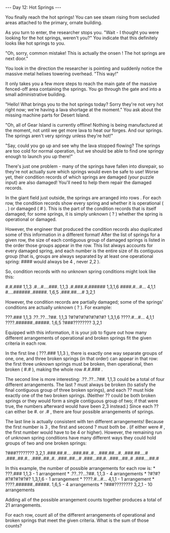 --- Day 12: Hot Springs ---

   You finally reach the hot springs! You can see steam rising from
   secluded areas attached to the primary, ornate building.

   As you turn to enter, the researcher stops you. "Wait - I thought you
   were looking for the hot springs, weren't you?" You indicate that this
   definitely looks like hot springs to you.

   "Oh, sorry, common mistake! This is actually the onsen ! The hot
   springs are next door."

   You look in the direction the researcher is pointing and suddenly
   notice the massive metal helixes towering overhead. "This way!"

   It only takes you a few more steps to reach the main gate of the
   massive fenced-off area containing the springs. You go through the gate
   and into a small administrative building.

   "Hello! What brings you to the hot springs today? Sorry they're not
   very hot right now; we're having a lava shortage at the moment." You
   ask about the missing machine parts for Desert Island.

   "Oh, all of Gear Island is currently offline! Nothing is being
   manufactured at the moment, not until we get more lava to heat our
   forges. And our springs. The springs aren't very springy unless they're
   hot!"

   "Say, could you go up and see why the lava stopped flowing? The springs
   are too cold for normal operation, but we should be able to find one
   springy enough to launch you up there!"

   There's just one problem - many of the springs have fallen into
   disrepair, so they're not actually sure which springs would even be
   safe to use! Worse yet, their condition records of which springs are
   damaged (your puzzle input) are also damaged! You'll need to help them
   repair the damaged records.

   In the giant field just outside, the springs are arranged into rows .
   For each row, the condition records show every spring and whether it is
   operational ( . ) or damaged ( # ). This is the part of the condition
   records that is itself damaged; for some springs, it is simply unknown
   ( ? ) whether the spring is operational or damaged.

   However, the engineer that produced the condition records also
   duplicated some of this information in a different format! After the
   list of springs for a given row, the size of each contiguous group of
   damaged springs is listed in the order those groups appear in the row.
   This list always accounts for every damaged spring, and each number is
   the entire size of its contiguous group (that is, groups are always
   separated by at least one operational spring: #### would always be 4 ,
   never 2,2 ).

   So, condition records with no unknown spring conditions might look like
   this:

   #.#.### 1,1,3
.#...#....###. 1,1,3
.#.###.#.###### 1,3,1,6
####.#...#... 4,1,1
#....######..#####. 1,6,5
.###.##....# 3,2,1


   However, the condition records are partially damaged; some of the
   springs' conditions are actually unknown ( ? ). For example:

   ???.### 1,1,3
.??..??...?##. 1,1,3
?#?#?#?#?#?#?#? 1,3,1,6
????.#...#... 4,1,1
????.######..#####. 1,6,5
?###???????? 3,2,1


   Equipped with this information, it is your job to figure out how many
   different arrangements of operational and broken springs fit the given
   criteria in each row.

   In the first line ( ???.### 1,1,3 ), there is exactly one way separate
   groups of one, one, and three broken springs (in that order) can appear
   in that row: the first three unknown springs must be broken, then
   operational, then broken ( #.# ), making the whole row #.#.### .

   The second line is more interesting: .??..??...?##. 1,1,3 could be a
   total of four different arrangements. The last ? must always be broken
   (to satisfy the final contiguous group of three broken springs), and
   each ?? must hide exactly one of the two broken springs. (Neither ??
   could be both broken springs or they would form a single contiguous
   group of two; if that were true, the numbers afterward would have been
   2,3 instead.) Since each ?? can either be #. or .# , there are four
   possible arrangements of springs.

   The last line is actually consistent with ten different arrangements!
   Because the first number is 3 , the first and second ? must both be .
   (if either were # , the first number would have to be 4 or higher).
   However, the remaining run of unknown spring conditions have many
   different ways they could hold groups of two and one broken springs:

   ?###???????? 3,2,1
.###.##.#...
.###.##..#..
.###.##...#.
.###.##....#
.###..##.#..
.###..##..#.
.###..##...#
.###...##.#.
.###...##..#
.###....##.#


   In this example, the number of possible arrangements for each row is:
     * ???.### 1,1,3 - 1 arrangement
     * .??..??...?##. 1,1,3 - 4 arrangements
     * ?#?#?#?#?#?#?#? 1,3,1,6 - 1 arrangement
     * ????.#...#... 4,1,1 - 1 arrangement
     * ????.######..#####. 1,6,5 - 4 arrangements
     * ?###???????? 3,2,1 - 10 arrangements

   Adding all of the possible arrangement counts together produces a total
   of 21 arrangements.

   For each row, count all of the different arrangements of operational
   and broken springs that meet the given criteria. What is the sum of
   those counts?
